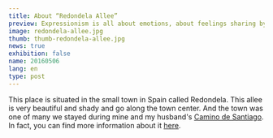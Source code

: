 ```yaml
---
title: About “Redondela Allee”
preview: Expressionism is all about emotions, about feelings sharing by implicit visualizations of reality. 
image: redondela-allee.jpg
thumb: thumb-redondela-allee.jpg
news: true
exhibition: false
name: 20160506
lang: en
type: post
---
```


This place is situated in the small town in Spain called Redondela. This allee is very beautiful and shady and go along the town center. And the town was one of many we stayed during mine and my husband's [Camino de Santiago](https://en.wikipedia.org/wiki/Camino_de_Santiago). In fact, you can find more information about it [here](https://en.wikipedia.org/wiki/Redondela).